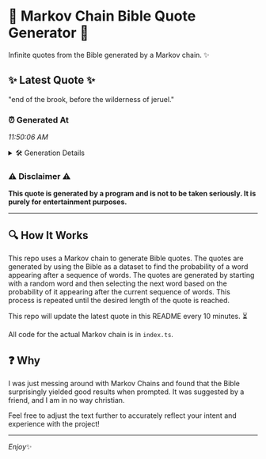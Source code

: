 # 📖 Markov Chain Bible Quote Generator 📖

Infinite quotes from the Bible generated by a Markov chain. ✨

## ✨ Latest Quote ✨
"end of the brook, before the wilderness of jeruel."

### ⏰ Generated At
*11:50:06 AM*

<details>
    <summary>🛠️ Generation Details</summary>
    <p>
        <strong>🌱 Seed:</strong> end<br>
        <strong>🔄 Iterations:</strong> 8<br>
        <strong>📜 Context History:</strong><br>[ end ]: of<br>[ end, of ]: the<br>[ end, of, the ]: brook,<br>[ end, of, the, brook, ]: before<br>[ end, of, the, brook,, before ]: the<br>[ end, of, the, brook,, before, the ]: wilderness<br>[ of, the, brook,, before, the, wilderness ]: of<br>[ the, brook,, before, the, wilderness, of ]: jeruel.<br>
    </p>
</details>

### ⚠️ Disclaimer ⚠️
**This quote is generated by a program and is not to be taken seriously. It is purely for entertainment purposes.**

---

## 🔍 How It Works

This repo uses a Markov chain to generate Bible quotes. The quotes are generated by using the Bible as a dataset to find the probability of a word appearing after a sequence of words. The quotes are generated by starting with a random word and then selecting the next word based on the probability of it appearing after the current sequence of words. This process is repeated until the desired length of the quote is reached.

This repo will update the latest quote in this README every 10 minutes. ⏳

All code for the actual Markov chain is in `index.ts`.

## ❓ Why

I was just messing around with Markov Chains and found that the Bible surprisingly yielded good results when prompted. 
It was suggested by a friend, and I am in no way christian.

Feel free to adjust the text further to accurately reflect your intent and experience with the project!

---

*Enjoy*✨
